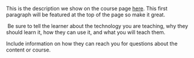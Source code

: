This is the description we show on the course page [here](https://lab.github.com/TheEnderPearl/codehs-units). This first paragraph will be featured at the top of the page so make it great.
​

​
Be sure to tell the learner about the technology you are teaching, why they should learn it, how they can use it, and what you will teach them.
​


Include information on how they can reach you for questions about the content or course. 